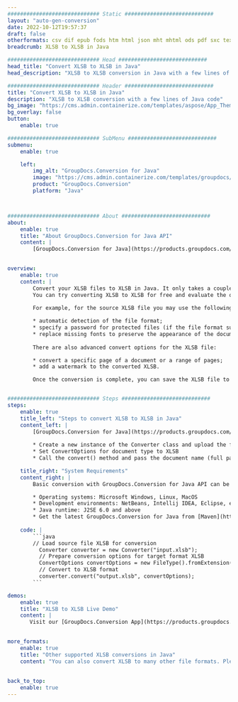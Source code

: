 ```yaml
---
############################# Static ############################
layout: "auto-gen-conversion"
date: 2022-10-12T19:57:37
draft: false
otherformats: csv dif epub fods htm html json mht mhtml ods pdf sxc tex tsv xlam xls xlsb xlsm xlsx xlt xltm xltx xml xps
breadcrumb: XLSB to XLSB in Java

############################# Head ############################
head_title: "Convert XLSB to XLSB in Java"
head_description: "XLSB to XLSB conversion in Java with a few lines of code. Convert over 160 file formats using the GroupDocs document conversion API for Java"

############################# Header ############################
title: "Convert XLSB to XLSB in Java"
description: "XLSB to XLSB conversion with a few lines of Java code"
bg_image: "https://cms.admin.containerize.com/templates/aspose/App_Themes/V3/images/bg/header1.png"
bg_overlay: false
button:
    enable: true

############################# SubMenu ############################
submenu:
    enable: true

    left:
        img_alt: "GroupDocs.Conversion for Java"
        image: "https://cms.admin.containerize.com/templates/groupdocs/images/product-logos/90x90-noborder/groupdocs-conversion-java.png"
        product: "GroupDocs.Conversion"
        platform: "Java"



############################# About ############################
about:
    enable: true
    title: "About GroupDocs.Conversion for Java API"
    content: |
        [GroupDocs.Conversion for Java](https://products.groupdocs.com/conversion/java/) is an advanced file format conversion API for converting between popular image and document formats such as Microsoft Office, OpenDocument, PDF, HTML, email, CAD. and much more with just a few lines of code. The native API automatically detects the formats of the original documents and offers many options for customizing the converted documents. Along with the function of extracting information from a document, it also supports caching of the conversion results to the local disk by default. However, any type of cache storage can be supported by implementing the appropriate interfaces - Amazon S3, Dropbox, Google Drive, Windows Azure, Reddis, or any others.
    

overview:
    enable: true
    content: |
        Convert your XLSB files to XLSB in Java. It only takes a couple of lines of Java code on any platform of your choice, such as Windows, Linux, macOS.
        You can try converting XLSB to XLSB for free and evaluate the quality of the conversion results. Along with simple file conversion scripts, you can try more sophisticated options for loading the XLSB source file and storing the XLSB output. 
        
        For example, for the source XLSB file you may use the following load options:

        * automatic detection of the file format;
        * specify a password for protected files (if the file format supports it);
        * replace missing fonts to preserve the appearance of the document.
        
        There are also advanced convert options for the XLSB file:

        * convert a specific page of a document or a range of pages;
        * add a watermark to the converted XLSB.

        Once the conversion is complete, you can save the XLSB file to your local file path or to any third party storage such as FTP, Amazon S3, Google Drive, Dropbox etc. Please note - to convert XLSB to XLSB, you do not need to install any additional software, such as MS Office, Open Office, Adobe Acrobat Reader etc.


############################# Steps ############################
steps:
    enable: true
    title_left: "Steps to convert XLSB to XLSB in Java"
    content_left: |
        [GroupDocs.Conversion for Java](https://products.groupdocs.com/conversion/java/) allows developers to easily convert XLSB file to XLSB with a few lines of code.
        
        * Create a new instance of the Converter class and upload the file XLSB with the full path
        * Set ConvertOptions for document type to XLSB
        * Call the convert() method and pass the document name (full path) and format (XLSB) as a parameter

    title_right: "System Requirements"
    content_right: |
        Basic conversion with GroupDocs.Conversion for Java API can be done with just a few lines of code. Our APIs are supported on all major platforms and operating systems. Before executing the code below, make sure you have the following prerequisites installed on your system.

        * Operating systems: Microsoft Windows, Linux, MacOS
        * Development environments: NetBeans, Intellij IDEA, Eclipse, etc.
        * Java runtime: J2SE 6.0 and above
        * Get the latest GroupDocs.Conversion for Java from [Maven](https://repository.groupdocs.com/webapp/#/artifacts/browse/tree/General/repo/com/groupdocs/groupdocs-conversion)
         
    code: |
        ```java    
        // Load source file XLSB for conversion
          Converter converter = new Converter("input.xlsb");
          // Prepare conversion options for target format XLSB
          ConvertOptions convertOptions = new FileType().fromExtension("xlsb").getConvertOptions();
          // Convert to XLSB format
          converter.convert("output.xlsb", convertOptions);
        ```

demos:
    enable: true
    title: "XLSB to XLSB Live Demo"
    content: |
       Visit our [GroupDocs.Conversion App](https://products.groupdocs.app/conversion/family) website and try XLSB to XLSB conversion now. The free demo has the following benefits
          

more_formats:
    enable: true
    title: "Other supported XLSB conversions in Java"
    content: "You can also convert XLSB to many other file formats. Please see the list below."
       
       
back_to_top:
    enable: true
---
```

